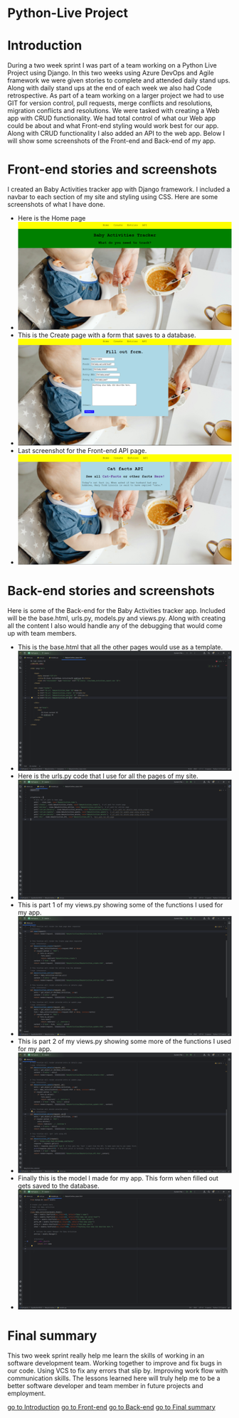 # Python-Live Project

# <a id="section1">Introduction</a> 

 During a two week sprint I was part of a team working on a Python Live Project using Django. In this two weeks using Azure DevOps and Agile framework we were given stories to complete and attended daily stand ups. Along with daily stand ups at the end of each week we also had Code retrospective. As part of a team working on a larger project we had to use GIT for version control, pull requests, merge conflicts and resolutions, migration conflicts and resolutions. We were tasked with creating a Web app with CRUD functionality. We had total control of what our Web app could be about and what Front-end styling would work best for our app. Along with CRUD functionality I also added an API to the web app. Below I will show some screenshots of the Front-end and Back-end of my app.

# <a id="section2">Front-end stories and screenshots</a>
 I created an Baby Activities tracker app with Django framework. I included a navbar to each section of my site and styling using CSS. Here are some screenshots of what I have done.

 - Here is the Home page
 - ![ Home page image ](https://github.com/Neomonkey1/Python-Live-Project/blob/main/screenshots/LPJ-Homepage.png)
 - This is the Create page with a form that saves to a database.
 - ![ Create page image ](https://github.com/Neomonkey1/Python-Live-Project/blob/main/screenshots/LPJ-CreatePage.png)
 - Last screenshot for the Front-end API page.
 - ![ API page image ](https://github.com/Neomonkey1/Python-Live-Project/blob/main/screenshots/LPJ-APIpage.png)

# <a id="section3">Back-end stories and screenshots</a>
Here is some of the Back-end for the Baby Activities tracker app. Included will be the base.html, urls.py, models.py and views.py. Along with creating all the content I also would handle any of the debugging that would come up with team members.

- This is the base.html that all the other pages would use as a template.
- ![ base.html code image ](https://github.com/Neomonkey1/Python-Live-Project/blob/main/screenshots/LPJ-base-html.png)
- Here is the urls.py code that I use for all the pages of my site.
- ![ urls.py code image ](https://github.com/Neomonkey1/Python-Live-Project/blob/main/screenshots/LPJ-urls.png)
- This is part 1 of my views.py showing some of the functions I used for my app.
- ![ views.py1 code image ](https://github.com/Neomonkey1/Python-Live-Project/blob/main/screenshots/LPJ-views.png)
- This is part 2 of my views.py showing some more of the functions I used for my app.
- ![ views.py2 code image ](https://github.com/Neomonkey1/Python-Live-Project/blob/main/screenshots/LPJ-views2.png)
- Finally this is the model I made for my app. This form when filled out gets saved to the database.
- ![ models.py code image ](https://github.com/Neomonkey1/Python-Live-Project/blob/main/screenshots/LPJ-models.png)

# <a id="section4">Final summary</a> 
 This two week sprint really help me learn the skills of working in an software development team. Working together to improve and fix bugs in our code. Using VCS to fix any errors that slip by. Improving work flow with communication skills. The lessons learned here will truly help me to be a better software developer and team member in future projects and employment.

[go to Introduction](#section1) [go to Front-end](#section2)  [go to Back-end](#section3)  [go to Final summary](#section4)
